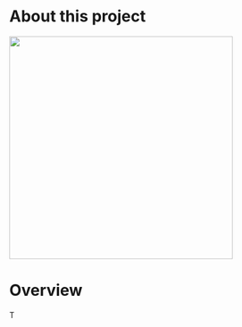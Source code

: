 # About this project

<img width="400" src="https://user-images.githubusercontent.com/98110966/190910122-a5d7303c-0ce1-4b21-a9f3-c561661502db.png">

# Overview

T
